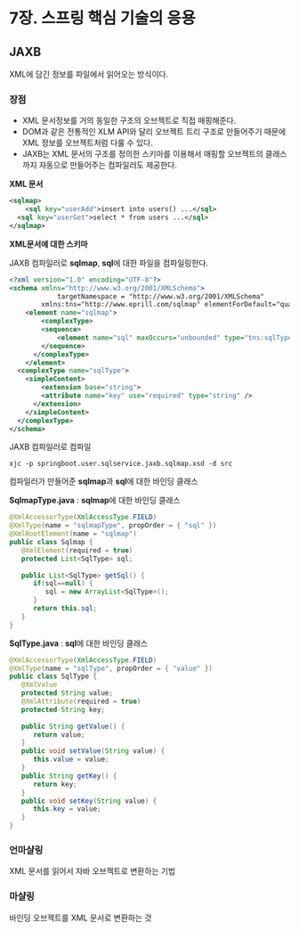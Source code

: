 # <a name="core"></a>7장. 스프링 핵심 기술의 응용

## JAXB

XML에 담긴 정보를 파일에서 읽어오는 방식이다. 

### **장점**

- XML 문서정보를 거의 동일한 구조의 오브젝트로 직접 매핑해준다.
- DOM과 같은 전통적인 XLM API와 달리 오브젝트 트리 구조로 만들어주기 때문에 XML 정보를 오브젝트처럼 다룰 수 있다.
- JAXB는 XML 문서의 구조를 정의한 스키마를 이용해서 매핑할 오브젝트의 클래스까지 자동으로 만들어주는 컴파일러도 제공한다.

**XML 문서**

~~~xml
<sqlmap>
	<sql key="userAdd">insert into users() ...</sql>
  <sql key="userGet">select * from users ...</sql>
</sqlmap>
~~~

**XML문서에 대한 스키마**

JAXB 컴파일러로 <b>sqlmap</b>, <b>sql</b>에 대한 파일을 컴파일링한다.

~~~xml
<?xml version="1.0" encoding="UTF-8"?>
<schema xmlns="http://www.w3.org/2001/XMLSchema">
			targetNamespace = "http://www.w3.org/2001/XMLSchema"
   		xmlns:tns="http://www.eprill.com/sqlmap" elementForDefault="qualified">
  	<element name="sqlmap">
  		<complexType>
      	<sequence>
        	<element name="sql" maxOccurs="unbounded" type="tns:sqlType" />
        </sequence>
      </complexType>
  	</element>
  <complexType name="sqlType">
  	<simpleContent>
    	<extension base="string">
      	<attribute name="key" use="required" type="string" />
      </extension>
    </simpleContent>
  </complexType>
</schema>
~~~

JAXB 컴파일러로 컴파일

~~~
xjc -p springboot.user.sqlservice.jaxb.sqlmap.xsd -d src
~~~

컴파일러가 만들어준 <b>sqlmap</b>과 <b>sql</b>에 대한 바인딩 클래스

**SqlmapType.java** : <b>sqlmap</b>에 대한 바인딩 클래스

~~~java
@XmlAccessorType(XmlAccessType.FIELD)
@XmlType(name = "sqlmapType", propOrder = { "sql" })
@XmlRootElement(name = "sqlmap")
public class Sqlmap {
   @XmlElement(required = true)
   protected List<SqlType> sql;
  
   public List<SqlType> getSql() {
      if(sql==null) {
         sql = new ArrayList<SqlType>();
      }
      return this.sql;
   }
}
~~~

**SqlType.java** : <b>sql</b>에 대한 바인딩 클래스

~~~java
@XmlAccessorType(XmlAccessType.FIELD)
@XmlType(name = "sqlType", propOrder = { "value" })
public class SqlType {
   @XmlValue
   protected String value;
   @XmlAttribute(required = true)
   protected String key;
  
   public String getValue() {
      return value;
   }
   public void setValue(String value) {
      this.value = value;
   }
   public String getKey() {
      return key;
   }
   public void setKey(String value) {
      this.key = value;
   }
}
~~~

### 언마샬링

XML 문서를 읽어서 자바 오브젝트로 변환하는 기법

### 마샬링

바인딩 오브젝트를 XML 문서로 변환하는 것